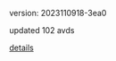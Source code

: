 version: 2023110918-3ea0

updated 102 avds

[details](https://github.com/0x74f917491bfa7ebfa379/ali_avd_db/blob/master/change_log/2023/11/09/18/3ea0.txt)